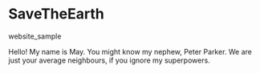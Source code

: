 # SaveTheEarth
website_sample

Hello! My name is May.
You might know my nephew, Peter Parker.
We are just your average neighbours, if you ignore my superpowers.
